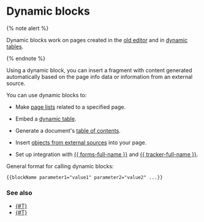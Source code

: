# Dynamic blocks

{% note alert %}

Dynamic blocks work on pages created in the [old editor](pages-types.md#page) and in [dynamic tables](pages-types.md#grid).

{% endnote %}

Using a dynamic block, you can insert a fragment with content generated automatically based on the page info data or information from an external source.

You can use dynamic blocks to:

* Make [page lists](actions/page-lists.md) related to a specified page.

* Embed a [dynamic table](actions/grid-reference.md).

* Generate a document's [table of contents](actions/toc.md).

* Insert [objects from external sources](actions/iframe.md) into your page.

* Set up integration with [{{ forms-full-name }}](actions/forms.md) and [{{ tracker-full-name }}](actions/tracker.md).

General format for calling dynamic blocks:

```
{{blockName parameter1="value1" parameter2="value2" ...}}
```

### See also

* [{#T}](static-markup.md)
* [{#T}](formatter.md)